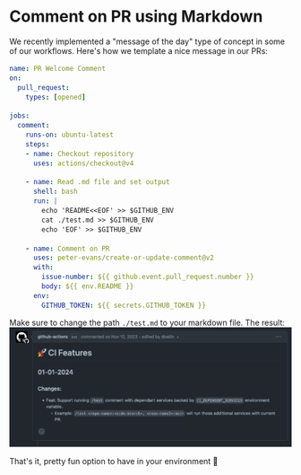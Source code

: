 # Comment on PR using Markdown
We recently implemented a "message of the day" type of concept in some of our workflows. Here's how we template a nice message in our PRs:

```yaml
name: PR Welcome Comment
on:
  pull_request:
    types: [opened]

jobs:
  comment:
    runs-on: ubuntu-latest
    steps:
    - name: Checkout repository
      uses: actions/checkout@v4

    - name: Read .md file and set output
      shell: bash
      run: |
        echo 'README<<EOF' >> $GITHUB_ENV
        cat ./test.md >> $GITHUB_ENV
        echo 'EOF' >> $GITHUB_ENV

    - name: Comment on PR
      uses: peter-evans/create-or-update-comment@v2
      with:
        issue-number: ${{ github.event.pull_request.number }}
        body: ${{ env.README }}
      env:
        GITHUB_TOKEN: ${{ secrets.GITHUB_TOKEN }}
```

Make sure to change the path `./test.md` to your markdown file.
The result:
![](images/gha-pr-comment.png)

That's it, pretty fun option to have in your environment 🫡
